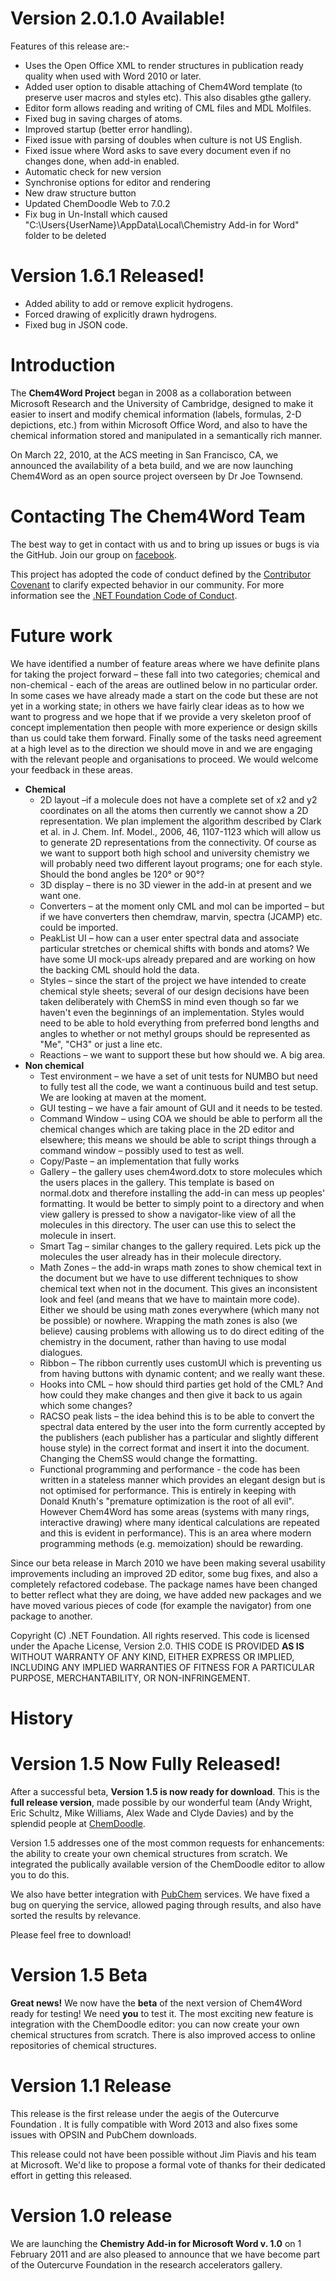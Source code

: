 # Version 2.0.1.0 Available!

Features of this release are:-
* Uses the Open Office XML to render structures in publication ready quality when used with Word 2010 or later.
* Added user option to disable attaching of Chem4Word template (to preserve user macros and styles etc).  This also disables gthe gallery.
* Editor form allows reading and writing of CML files and MDL Molfiles.
* Fixed bug in saving charges of atoms.
* Improved startup (better error handling).
* Fixed issue with parsing of doubles when culture is not US English.
* Fixed issue where Word asks to save every document even if no changes done, when add-in enabled.
* Automatic check for new version
* Synchronise options for editor and rendering
* New draw structure button
* Updated ChemDoodle Web to 7.0.2
* Fix bug in Un-Install which caused "C:\Users\{UserName}\AppData\Local\Chemistry Add-in for Word" folder to be deleted

# Version 1.6.1 Released!

* Added ability to add or remove explicit hydrogens.
* Forced drawing of explicitly drawn hydrogens.
* Fixed bug in JSON code.

# Introduction 
The **Chem4Word Project** began in 2008 as a collaboration between Microsoft Research  and the University of Cambridge, designed to make it easier to insert and modify chemical information (labels, formulas, 2-D depictions, etc.) from within Microsoft Office Word, and also to have the chemical information stored and manipulated in a semantically rich manner. 

On March 22, 2010, at the ACS meeting in San Francisco, CA, we announced the availability of a beta build, and we are now launching Chem4Word as an open source project overseen by Dr Joe Townsend. 

# Contacting The Chem4Word Team
The best way to get in contact with us and to bring up issues or bugs is via the GitHub. 
Join our group on [facebook](http://www.facebook.com/home.php?sk=group_186300551397797&ap=1).

This project has adopted the code of conduct defined by the [Contributor Covenant](http://contributor-covenant.org/) to clarify expected behavior in our community. For more information see the [.NET Foundation Code of Conduct](http://www.dotnetfoundation.org/code-of-conduct).

# Future work
We have identified a number of feature areas where we have definite plans for taking the project forward – these fall into two categories; chemical and non-chemical - each of the areas are outlined below in no particular order. In some cases we have already made a start on the code but these are not yet in a working state; in others we have fairly clear ideas as to how we want to progress and we hope that if we provide a very skeleton proof of concept implementation then people with more experience or design skills than us could take them forward. Finally some of the tasks need agreement at a high level as to the direction we should move in and we are engaging with the relevant people and organisations to proceed.  We would welcome your feedback in these areas.
* **Chemical** 
	* 2D layout –if a molecule does not have a complete set of x2 and y2 coordinates on all the atoms then currently we cannot show a 2D representation. We plan implement the algorithm described by Clark et al. in J. Chem. Inf. Model., 2006, 46, 1107-1123 which will allow us to generate 2D representations from the connectivity. Of course as we want to support both high school and university chemistry we will probably need two different layout programs; one for each style. Should the bond angles be 120° or 90°?
	* 3D display – there is no 3D viewer in the add-in at present and we want one. 
	* Converters – at the moment only CML and mol can be imported – but if we have converters then chemdraw, marvin, spectra (JCAMP) etc. could be imported. 
	* PeakList UI – how can a user enter spectral data and associate particular stretches or chemical shifts with bonds and atoms? We have some UI mock-ups already prepared and are working on how the backing CML should hold the data. 
	* Styles – since the start of the project we have intended to create chemical style sheets; several of our design decisions have been taken deliberately with ChemSS in mind even though so far we haven't even the beginnings of an implementation. Styles would need to be able to hold everything from preferred bond lengths and angles to whether or not methyl groups should be represented as "Me", "CH3" or just a line etc. 
	* Reactions – we want to support these but how should we. A big area.
* **Non chemical**
	* Test environment – we have a set of unit tests for NUMBO but need to fully test all the code, we want a continuous build and test setup. We are looking at maven at the moment. 
	* GUI testing – we have a fair amount of GUI and it needs to be tested. 
	* Command Window – using COA we should be able to perform all the chemical changes which are taking place in the 2D editor and elsewhere; this means we should be able to script things through a command window – possibly used to test as well. 
	* Copy/Paste – an implementation that fully works
	* Gallery – the gallery uses chem4word.dotx to store molecules which the users places in the gallery. This template is based on normal.dotx and therefore installing the add-in can mess up peoples' formatting. It would be better to simply point to a directory and when view gallery is pressed to show a navigator-like view of all the molecules in this directory. The user can use this to select the molecule in insert.
	* Smart Tag – similar changes to the gallery required. Lets pick up the molecules the user already has in their molecule directory.
	* Math Zones – the add-in wraps math zones to show chemical text in the document but we have to use different techniques to show chemical text when not in the document. This gives an inconsistent look and feel (and means that we have to maintain more code). Either we should be using math zones everywhere (which many not be possible) or nowhere. Wrapping the math zones is also (we believe) causing problems with allowing us to do direct editing of the chemistry in the document, rather than having to use modal dialogues.
	* Ribbon – The ribbon currently uses customUI which is preventing us from having buttons with dynamic content; and we really want these. 
	* Hooks into CML – how should third parties get hold of the CML? And how could they make changes and then give it back to us again which some changes? 
	* RACSO peak lists – the idea behind this is to be able to convert the spectral data entered by the user into the form currently accepted by the publishers (each publisher has a particular and slightly different house style) in the correct format and insert it into the document. Changing the ChemSS would change the formatting. 
	* Functional programming and performance - the code has been written in a stateless manner which provides an elegant design but is not optimised for performance. This is entirely in keeping with Donald Knuth's "premature optimization is the root of all evil". However Chem4Word has some areas (systems with many rings, interactive drawing) where many identical calculations are repeated and this is evident in performance). This is an area where modern programming methods (e.g. memoization) should be rewarding.

Since our beta release in March 2010 we have been making several usability improvements including an improved 2D editor, some bug fixes, and also a completely refactored codebase.  The package names have been changed to better reflect what they are doing, we have added new packages and we have moved various pieces of code (for example the navigator) from one package to another.

Copyright (C) .NET Foundation. All rights reserved. This code is licensed under the Apache License, Version 2.0. THIS CODE IS PROVIDED **AS IS** WITHOUT WARRANTY OF ANY KIND, EITHER EXPRESS OR IMPLIED, INCLUDING ANY IMPLIED WARRANTIES OF FITNESS FOR A PARTICULAR PURPOSE, MERCHANTABILITY, OR NON-INFRINGEMENT.

# History

# Version 1.5 Now Fully Released!
After a successful beta, **Version 1.5 is now ready for download**.  This is the **full release version**, made possible by our wonderful team (Andy Wright, Eric Schultz, Mike Williams, Alex Wade and Clyde Davies) and by the splendid people at [ChemDoodle](https://www.chemdoodle.com).  

Version 1.5 addresses one of the most common requests for enhancements:  the ability to create your own chemical structures from scratch.  We integrated the publically available version of the ChemDoodle editor to allow you to do this.  

We also have better integration with [PubChem](https://pubchem.ncbi.nlm.nih.gov) services.  We have fixed a bug on querying the service, allowed paging through results, and also have sorted the results by relevance.

Please feel free to download!

# Version 1.5 Beta
**Great news!** We now have the **beta** of the next version of Chem4Word ready for testing! We need **you** to test it. The most exciting new feature is integration with the ChemDoodle editor: you can now create your own chemical structures from scratch. There is also improved access to online repositories of chemical structures.
 
# Version 1.1 Release
This release is the first release under the aegis of the Outercurve Foundation .  It is fully compatible with Word 2013 and also fixes some issues with OPSIN and PubChem downloads.

This release could not have been possible without  Jim Piavis and his team at Microsoft.  We'd like to propose a formal vote of thanks  for their dedicated effort in getting this released.

# Version 1.0 release
We are launching the **Chemistry Add-in for Microsoft Word v. 1.0** on 1 February 2011 and are also pleased to announce that we have become part of the Outercurve Foundation in the research accelerators gallery. 
